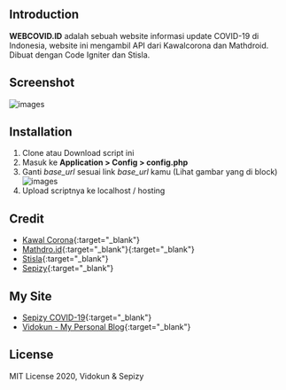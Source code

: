 ## Introduction

**WEBCOVID.ID** adalah sebuah website informasi update COVID-19 di Indonesia, website ini mengambil API dari Kawalcorona dan Mathdroid.
Dibuat dengan Code Igniter dan Stisla.

## Screenshot
![images](https://i.ibb.co/cwynh6c/image.png)

## Installation

1. Clone atau Download script ini
2. Masuk ke **Application > Config > config.php**
3. Ganti *base_url* sesuai link *base_url* kamu (Lihat gambar yang di block)
![images](https://i.ibb.co/DLdS0Q2/image.png) 
4. Upload scriptnya ke localhost / hosting

## Credit
* [Kawal Corona](https://api.kawalcorona.com){:target="_blank"}
* [Mathdro.id](https://covid19.mathdro.id/api){:target="_blank"}{:target="_blank"}
* [Stisla](https://getstisla.com){:target="_blank"}
* [Sepizy](https://sepizy.com){:target="_blank"}

## My Site
* [Sepizy COVID-19](https://covid19.sepizy.com){:target="_blank"}
* [Vidokun - My Personal Blog](https://www.vidokun.com){:target="_blank"}

## License

MIT License 2020, Vidokun & Sepizy
